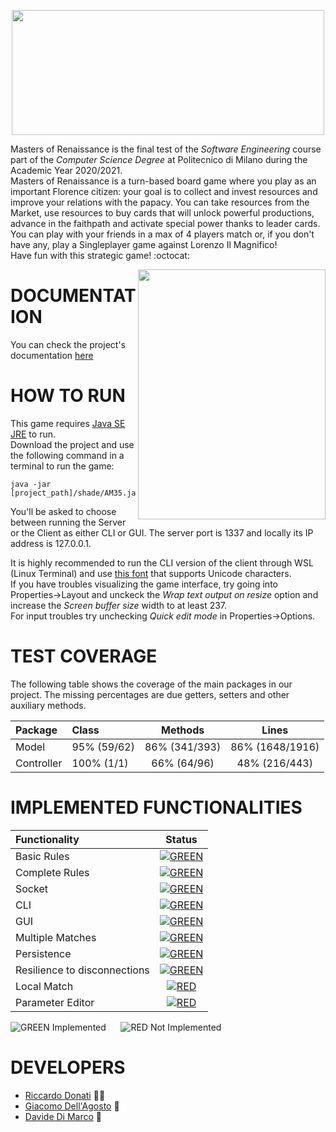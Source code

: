 <p align="center">
  <img src="https://i.imgur.com/dEBlhTL.png" width=500 height=200 px />
</p>

Masters of Renaissance is the final test of the _Software Engineering_ course part of the _Computer Science Degree_ at Politecnico di Milano during the Academic Year 2020/2021. <br>
Masters of Renaissance is a turn-based board game where you play as an important Florence citizen: your goal is to collect and invest resources and improve your relations with the papacy. You can take resources from the Market, use resources to buy cards that will unlock powerful productions, advance in the faithpath and activate special power thanks to leader cards.
You can play with your friends in a max of 4 players match or, if you don't have any, play a Singleplayer game against Lorenzo Il Magnifico! <br>
Have fun with this strategic game! :octocat:

<img src="https://cdn.discordapp.com/attachments/768097148477898822/859528426556620820/ciccia.jpg" width=300px height=400px align="right" />

#               DOCUMENTATION

You can check the project's documentation [here](https://riccardo-donati.github.io/)

#               HOW TO RUN

This game requires [Java SE JRE](https://www.oracle.com/it/java/technologies/javase-downloads.html) to run. <br>
Download the project and use the following command in a terminal to run the game:
````
java -jar [project_path]/shade/AM35.jar
````
You'll be asked to choose between running the Server or the Client as either CLI or GUI.
The server port is 1337 and locally its IP address is 127.0.0.1. <br>

It is highly recommended to run the CLI version of the client through WSL (Linux Terminal) and use [this font](https://github.com/riccardo-donati/ingswAM2021-Donati-DiMarco-DellAgosto/blob/master/src/main/resources/DejaVu%20Sans%20Mono%20for%20Powerline.ttf) that supports Unicode characters.<br>
If you have troubles visualizing the game interface, try going into Properties->Layout and unckeck the _Wrap text output on resize_ option and increase the _Screen buffer size_ width to at least 237.<br>
For input troubles try unchecking _Quick edit mode_ in Properties->Options.<br>

# 						  TEST COVERAGE

The following table shows the coverage of the main packages in our project. The missing percentages are due getters, setters and other auxiliary methods. 

| Package | Class | Methods | Lines |
|:-----------------------|:------------------|:------------------------------------:|:-------------:|
| Model | 95% (59/62) | 86% (341/393) | 86% (1648/1916) |
| Controller | 100% (1/1) | 66% (64/96) | 48% (216/443) | 

# 						  IMPLEMENTED FUNCTIONALITIES

| Functionality | Status |
|:--------------|:------:|
| Basic Rules | [![GREEN](http://placehold.it/15/44bb44/44bb44)](https://github.com/riccardo-donati/ingswAM2021-Donati-DiMarco-DellAgosto/tree/master/src/main/java/it/polimi/ingsw/model) |
| Complete Rules | [![GREEN](http://placehold.it/15/44bb44/44bb44)](https://github.com/riccardo-donati/ingswAM2021-Donati-DiMarco-DellAgosto/tree/master/src/main/java/it/polimi/ingsw/model) |
| Socket | [![GREEN](http://placehold.it/15/44bb44/44bb44)](https://github.com/riccardo-donati/ingswAM2021-Donati-DiMarco-DellAgosto/tree/master/src/main/java/it/polimi/ingsw/network/server) |
| CLI | [![GREEN](http://placehold.it/15/44bb44/44bb44)](https://github.com/riccardo-donati/ingswAM2021-Donati-DiMarco-DellAgosto/tree/master/src/main/java/it/polimi/ingsw/network/client/CLI) |
| GUI | [![GREEN](http://placehold.it/15/44bb44/44bb44)](https://github.com/riccardo-donati/ingswAM2021-Donati-DiMarco-DellAgosto/tree/master/src/main/java/it/polimi/ingsw/network/client/GUI) |
| Multiple Matches | [![GREEN](http://placehold.it/15/44bb44/44bb44)](https://github.com/riccardo-donati/ingswAM2021-Donati-DiMarco-DellAgosto/blob/master/src/main/java/it/polimi/ingsw/network/server/Server.java) |
| Persistence | [![GREEN](http://placehold.it/15/44bb44/44bb44)](https://github.com/riccardo-donati/ingswAM2021-Donati-DiMarco-DellAgosto/tree/master/src/main/java/it/polimi/ingsw/network/server) |
| Resilience to disconnections | [![GREEN](http://placehold.it/15/44bb44/44bb44)](https://github.com/riccardo-donati/ingswAM2021-Donati-DiMarco-DellAgosto/tree/master/src/main/java/it/polimi/ingsw/network/server) |
| Local Match | [![RED](http://placehold.it/15/f03c15/f03c15)]() |
| Parameter Editor | [![RED](http://placehold.it/15/f03c15/f03c15)](https://media-cldnry.s-nbcnews.com/image/upload/t_focal-760x428,f_auto,q_auto:best/MSNBC/Components/Video/201609/a_ov_Pepe_160928.jpg) |

![GREEN](http://placehold.it/15/44bb44/44bb44) Implemented &nbsp;&nbsp;&nbsp;&nbsp;
![RED](http://placehold.it/15/f03c15/f03c15) Not Implemented


#						  DEVELOPERS

* [Riccardo Donati](https://github.com/riccardo-donati) :man_with_turban:
* [Giacomo Dell'Agosto](https://github.com/GiacomoDA) :underage:
* [Davide Di Marco](https://github.com/Davidedm99) :ribbon:
